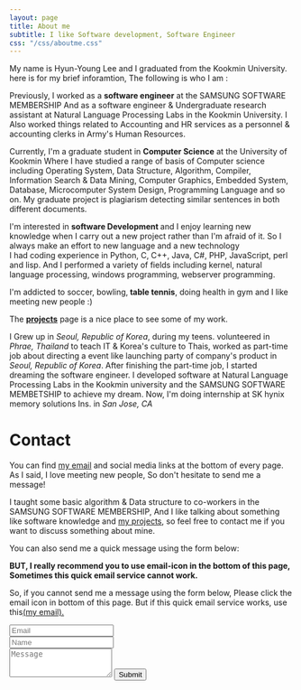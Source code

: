 ```yaml
---
layout: page
title: About me
subtitle: I like Software development, Software Engineer
css: "/css/aboutme.css"
---
```


<div id="aboutme-section">

<p class="about-text">
 My name is Hyun-Young Lee and I graduated from the Kookmin University. here is for my brief inforamtion, The following is who I am :
</p>

<p class="about-text">
<span class="fa fa-briefcase about-icon"></span>
  Previously, I worked as a <strong>software engineer</strong> at the SAMSUNG SOFTWARE MEMBERSHIP And
  as a software engineer & Undergraduate research assistant at Natural Language Processing Labs
  in the Kookmin University. I Also worked things related to Accounting and HR services as a personnel & accounting clerks in Army's Human Resources.
</p>

<p class="about-text">
<span class="fa fa-graduation-cap about-icon"></span>
  Currently, I'm a graduate student in <strong>Computer Science</strong> at the University of Kookmin
  Where I have studied a range of basis of Computer science including Operating System, Data Structure, Algorithm, 
  Compiler, Information Search & Data Mining, Computer Graphics, Embedded System, Database, Microcomputer System Design, 
  Programming Language and so on. My graduate project is plagiarism detecting similar sentences in both different 
  documents.
</p>

<p class="about-text">
<span class="fa fa-code about-icon"></span>
  I'm interested in <strong> software Development </strong> and I enjoy learning new knowledge when I carry out a new 
  project rather than I'm afraid of it. So I always make an effort to new language and a new technology <br/> I had coding 
  experience in Python, C, C++, Java, C#, PHP, JavaScript, perl and lisp. And I performed a variety of fields including  
  kernel, natural language processing, windows programming, webserver programming.
</p>

<p class="about-text">
<span class="fa fa-heart about-icon"></span>
  I'm addicted to soccer, bowling,<strong> table tennis</strong>, doing health in gym and I like meeting new people :) 
</p>

<p class="about-text">
<span class="fa fa-file-text-o about-icon"></span>
  The <strong><a href="./project">projects</a></strong> page is a nice place to see some of my work. 
</p>

<!------ after enroll resume 
  but you can also view my (somewhat outdated) <a href="./files/DeanAttaliResumeEU.pdf" target="_blank">resume</a>. 
</p>
-------->

<p class="about-text">
<span class="fa fa-globe about-icon"></span>
  I Grew up in <i>Seoul, Republic of Korea</i>, during my teens. volunteered in <i>Phrae, Thailand</i> to teach IT & 
  Korea's culture to Thais, worked as part-time job about directing a event like launching party of company's product in 
  <i>Seoul, Republic of Korea</i>. After finishing the part-time job, I started dreaming the software engineer. I 
  developed software at Natural Language Processing Labs in the Kookmin university and the SAMSUNG SOFTWARE MEMBETSHIP to 
  achieve my dream. Now, I'm doing internship at SK hynix memory solutions Ins. in <i>San Jose, CA</i>
</p>

</div>

<div id="contactme-section">

<h1 id="contact">Contact</h1>

<p>You can find <a href="mailto:le32146@gmail.com">my email</a> and social media links at the bottom of every page. As I said, I love meeting new people, So don't hesitate to send me a message!</p>
<p>I taught some basic algorithm & Data structure to co-workers in the SAMSUNG SOFTWARE MEMBERSHIP, And I like talking about something like software knowledge and <a href="./project">my projects</a><!--- 이
분 링크 첨가 하자--->, so feel free to contact me if you want to discuss something about mine.</p>


<form action="https://formspree.io/le32146@gmail.com" method="POST" class="form" id="contact-form">
  <p>You can also send me a quick message using the form below:</p>
  <p><strong>BUT, I really recommend you to use email-icon in the bottom of this page, Sometimes this quick email service cannot work.</strong></p> 
  <p>So, if you cannot send me a message using the form below, Please click the email icon in bottom of this page. But if this quick email service works, use this<a href="mailto:le32146@gmail.com">(my email).</a></p>
  <div class="row">
    <div class="col-xs-6">
      <input type="email" name="_replyto" class="form-control input-lg" placeholder="Email" title="Email">
    </div>
    <div class="col-xs-6">
      <input type="text" name="name" class="form-control input-lg" placeholder="Name" title="Name">
    </div>
  </div>
  <input type="hidden" name="_subject" value="New submission from deanattali.com">
  <textarea type="text" name="content" class="form-control input-lg" placeholder="Message" title="Message" required="required" rows="3"></textarea>
  <input type="text" name="_gotcha" style="display:none">
  <input type="hidden" name="_next" value="./aboutme?message=Your message was sent successfully, thanks!" />
  <button type="submit" class="btn btn-lg btn-primary">Submit</button>
</form>

</div>

